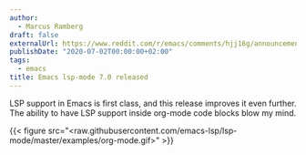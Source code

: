 ```yaml
---
author:
  - Marcus Ramberg
draft: false
externalUrl: https://www.reddit.com/r/emacs/comments/hjj16g/announcement_lspmode_70_released/
publishDate: "2020-07-02T00:00:00+02:00"
tags:
  - emacs
title: Emacs lsp-mode 7.0 released
---
```


LSP support in Emacs is first class, and this release improves it even further. The ability to have LSP support inside
org-mode code blocks blow my mind.

{{< figure src="<raw.githubusercontent.com/emacs-lsp/lsp-mode/master/examples/org-mode.gif>" >}}
